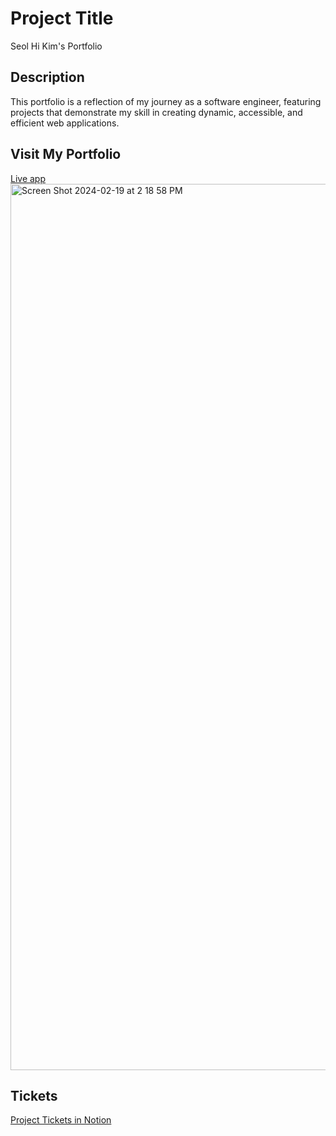 # Project Title

Seol Hi Kim's Portfolio

## Description

This portfolio is a reflection of my journey as a software engineer, featuring projects that demonstrate my skill in creating dynamic, accessible, and efficient web applications.

## Visit My Portfolio

[Live app](https://seolhi.com/)
<img width="1418" alt="Screen Shot 2024-02-19 at 2 18 58 PM" src="https://github.com/Seolcita/portfolio-sk/assets/83251839/71796e67-16d8-44f9-bcb8-f69e819f1c31">

## Tickets

[Project Tickets in Notion](https://unique-aluminum-d7d.notion.site/0d2ce04172f7450fb6308463af468a2b?v=63adb5e905614f24b3d9db57f999dc48)
